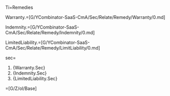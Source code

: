 Ti=Remedies

Warranty.=[G/YCombinator-SaaS-CmA/Sec/Relate/Remedy/Warranty/0.md]

Indemnity.=[G/YCombinator-SaaS-CmA/Sec/Relate/Remedy/Indemnity/0.md]

LimitedLiability.=[G/YCombinator-SaaS-CmA/Sec/Relate/Remedy/LimitLiability/0.md]

sec=<ol class="secs-and"><li>{Warranty.Sec}<li>{Indemnity.Sec}<li>{LimitedLiability.Sec}</ol>

=[G/Z/ol/Base]